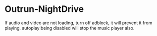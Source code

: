 # Outrun-NightDrive
If audio and video are not loading, turn off adblock, it will prevent it from playing.
autoplay being disabled will stop the music player also.
